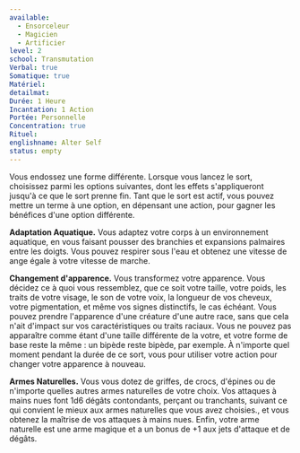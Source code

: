 ```yaml
---
available:
  - Ensorceleur
  - Magicien
  - Artificier
level: 2
school: Transmutation
Verbal: true
Somatique: true
Matériel:
detailmat:
Durée: 1 Heure
Incantation: 1 Action
Portée: Personnelle
Concentration: true
Rituel:
englishname: Alter Self
status: empty
---
```

Vous endossez une forme différente. Lorsque vous lancez le sort, choisissez parmi les options suivantes, dont les effets s'appliqueront jusqu'à ce que le sort prenne fin. Tant que le sort est actif, vous pouvez mettre un terme à une option, en dépensant une action, pour gagner les bénéfices d'une option différente.

**Adaptation Aquatique.** Vous adaptez votre corps à un environnement aquatique, en vous faisant pousser des branchies et expansions palmaires entre les doigts. Vous pouvez respirer sous l'eau et obtenez une vitesse de ange égale à votre vitesse de marche.

**Changement d'apparence.** Vous transformez votre apparence. Vous décidez ce à quoi vous ressemblez, que ce soit votre taille, votre poids, les traits de votre visage, le son de votre voix, la longueur de vos cheveux, votre pigmentation, et même vos signes distinctifs, le cas échéant. Vous pouvez prendre l'apparence d'une créature d'une autre race, sans que cela n'ait d'impact sur vos caractéristiques ou traits raciaux. Vous ne pouvez pas apparaître comme étant d'une taille différente de la votre, et votre forme de base reste la même : un bipède reste bipède, par exemple. À n'importe quel moment pendant la durée de ce sort, vous pour utiliser votre action pour changer votre apparence à nouveau. 

**Armes Naturelles.** Vous vous dotez de griffes, de crocs, d'épines ou de n'importe quelles autres armes naturelles de votre choix. Vos attaques à mains nues font 1d6 dégâts contondants, perçant ou tranchants, suivant ce qui convient le mieux aux armes naturelles que vous avez choisies., et vous obtenez la maîtrise de vos attaques à mains nues. Enfin, votre arme naturelle est une arme magique et a un bonus de +1 aux jets d'attaque et de dégâts.